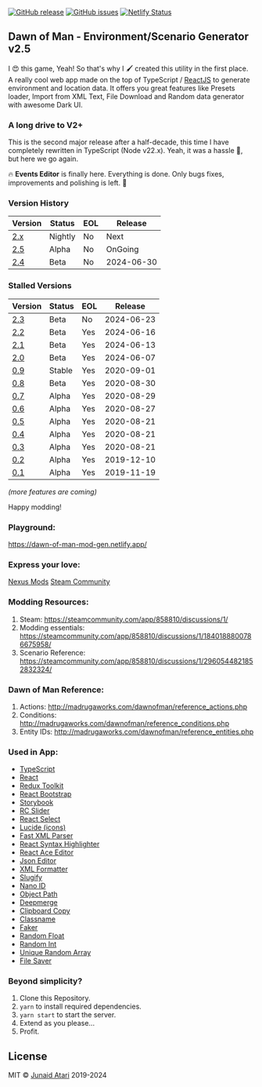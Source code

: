 [![GitHub release](https://img.shields.io/github/v/release/blacksmoke26/dawn-of-man-generator)](https://github.com/blacksmoke26/dawn-of-man-generator/releases/latest) [![GitHub issues](https://img.shields.io/github/issues/blacksmoke26/dawn-of-man-generator?style=plastic)](https://github.com/blacksmoke26/dawn-of-man-generator/issues) [![Netlify Status](https://api.netlify.com/api/v1/badges/d15bd739-2ab5-4f27-bd99-9cf624936425/deploy-status)](https://app.netlify.com/sites/dawn-of-man-mod-gen/deploys)

## Dawn of Man - Environment/Scenario Generator v2.5

I 😍 this game, Yeah! So that's why I 🖌️ created this utility in the first place. A really cool web app made on the top
of TypeScript / [ReactJS](https://reactjs.org/docs/hooks-intro.html) to generate environment and location data. It
offers you great features like Presets loader, Import from XML Text, File Download and Random data generator with
awesome Dark UI.

### A long drive to V2+

This is the second major release after a half-decade, this time I have completely rewritten in TypeScript (Node v22.x).
Yeah, it was a hassle 🥴, but here we go again.

🔥 **Events Editor** is finally here. Everything is done. Only bugs fixes, improvements and polishing is left. 🥳

### Version History

| Version                                              | Status  | EOL | Release    |
|------------------------------------------------------|---------|-----|------------|
| [2.x](https://dev--dawn-of-man-mod-gen.netlify.app/) | Nightly | No  | Next       |
| [2.5](https://dawn-of-man-mod-gen.netlify.app/)      | Alpha   | No  | OnGoing    |
| [2.4](https://2-4--dawn-of-man-mod-gen.netlify.app/) | Beta    | No  | 2024-06-30 |

### Stalled Versions

| Version                                                       | Status | EOL | Release    |
|---------------------------------------------------------------|--------|-----|------------|
| [2.3](https://2-3--dawn-of-man-mod-gen.netlify.app/)          | Beta   | No  | 2024-06-23 |
| [2.2](https://2-2--dawn-of-man-mod-gen.netlify.app/)          | Beta   | Yes | 2024-06-16 |
| [2.1](https://2-1--dawn-of-man-mod-gen.netlify.app/)          | Beta   | Yes | 2024-06-13 |
| [2.0](https://2-0-1-hotfix--dawn-of-man-mod-gen.netlify.app/) | Beta   | Yes | 2024-06-07 |
| [0.9](https://0-9--dawn-of-man-mod-gen.netlify.app/)          | Stable | Yes | 2020-09-01 |
| [0.8](https://0-8--dawn-of-man-mod-gen.netlify.app/)          | Beta   | Yes | 2020-08-30 |
| [0.7](https://0-6--dawn-of-man-mod-gen.netlify.app/)          | Alpha  | Yes | 2020-08-29 |
| [0.6](https://0-6--dawn-of-man-mod-gen.netlify.app/)          | Alpha  | Yes | 2020-08-27 |
| [0.5](https://0-5--dawn-of-man-mod-gen.netlify.app/)          | Alpha  | Yes | 2020-08-21 |
| [0.4](https://0-4--dawn-of-man-mod-gen.netlify.app/)          | Alpha  | Yes | 2020-08-21 |
| [0.3](https://0-3--dawn-of-man-mod-gen.netlify.app/)          | Alpha  | Yes | 2020-08-21 |
| [0.2](https://0-2--dawn-of-man-mod-gen.netlify.app/)          | Alpha  | Yes | 2019-12-10 |
| [0.1](https://0-1--dawn-of-man-mod-gen.netlify.app/)          | Alpha  | Yes | 2019-11-19 |

*(more features are coming)*

Happy modding!

### Playground:

https://dawn-of-man-mod-gen.netlify.app/

### Express your love:

[Nexus Mods](https://www.nexusmods.com/dawnofman/mods/11)
[Steam Community](https://steamcommunity.com/app/858810/discussions/1/4203492762821163166/)

### Modding Resources:

1. Steam: https://steamcommunity.com/app/858810/discussions/1/
2. Modding essentials: https://steamcommunity.com/app/858810/discussions/1/1840188800786675958/
3. Scenario Reference: https://steamcommunity.com/app/858810/discussions/1/2960544821852832324/

### Dawn of Man Reference:

1. Actions: http://madrugaworks.com/dawnofman/reference_actions.php
2. Conditions: http://madrugaworks.com/dawnofman/reference_conditions.php
3. Entity IDs: http://madrugaworks.com/dawnofman/reference_entities.php

### Used in App:

* [TypeScript](https://typescriptlang.org)
* [React](https://reactjs.org)
* [Redux Toolkit](https://redux-toolkit.js.org/)
* [React Bootstrap](https://react-bootstrap.github.io/)
* [Storybook](https://storybook.js.org/)
* [RC Slider](http://react-component.github.io/slider/)
* [React Select](https://react-select.com/)
* [Lucide (icons)](https://lucide.dev/icons)
* [Fast XML Parser](https://naturalintelligence.github.io/fast-xml-parser/)
* [React Syntax Highlighter](https://github.com/react-syntax-highlighter/react-syntax-highlighter)
* [React Ace Editor](https://github.com/securingsincity/react-ace)
* [Json Editor](https://github.com/CarlosNZ/json-edit-react)
* [XML Formatter](https://github.com/chrisbottin/xml-formatter#readme)
* [Slugify](https://github.com/simov/slugify)
* [Nano ID](https://www.npmjs.com/package/nanoid)
* [Object Path](https://github.com/mariocasciaro/object-path)
* [Deepmerge](https://github.com/TehShrike/deepmerge)
* [Clipboard Copy](https://github.com/feross/clipboard-copy)
* [Classname](https://github.com/casperin/classname)
* [Faker](https://github.com/Marak/Faker.js#readme)
* [Random Float](https://github.com/sindresorhus/random-float#readme)
* [Random Int](https://github.com/sindresorhus/random-int#readme)
* [Unique Random Array](https://github.com/sindresorhus/unique-random-array#readme)
* [File Saver](https://github.com/eligrey/FileSaver.js)

### Beyond simplicity?

1. Clone this Repository.
2. `yarn` to install required dependencies.
3. `yarn start` to start the server.
4. Extend as you please...
5. Profit.

## License

MIT © [Junaid Atari](mailto:mj.atari@gmail.com) 2019-2024
